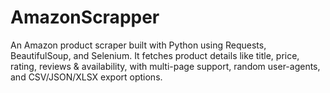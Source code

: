 # AmazonScrapper
An Amazon product scraper built with Python using Requests, BeautifulSoup, and Selenium. It fetches product details like title, price, rating, reviews &amp; availability, with multi-page support, random user-agents, and CSV/JSON/XLSX export options.
